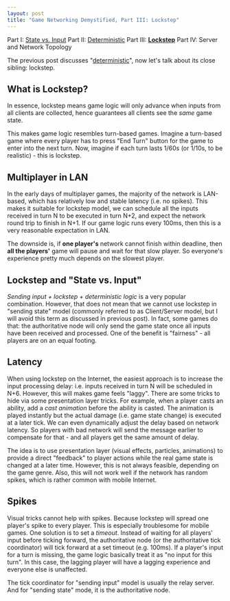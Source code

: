 ```yaml
---
layout: post
title: "Game Networking Demystified, Part III: Lockstep"
---
```


Part I: [State vs. Input](https://ruoyusun.com/2019/03/28/game-networking-1.html)
Part II: [Deterministic](https://ruoyusun.com/2019/03/29/game-networking-2.html)
Part III: [**Lockstep**](https://ruoyusun.com/2019/04/06/game-networking-3.html)
Part IV: Server and Network Topology

The previous post discusses "[deterministic](https://ruoyusun.com/2019/03/29/game-networking-2.html)", now let's talk about its close sibling: lockstep.

## What is Lockstep?

In essence, lockstep means game logic will only advance when inputs from all clients are collected, hence guarantees all clients see the *same* game state.

This makes game logic resembles turn-based games. Imagine a turn-based game where every player has to press "End Turn" button for the game to enter into the next turn. Now, imagine if each turn lasts 1/60s (or 1/10s, to be realistic) - this is lockstep.

## Multiplayer in LAN

In the early days of multiplayer games, the majority of the network is LAN-based, which has relatively low and stable latency (i.e. no spikes). This makes it suitable for lockstep model, we can schedule all the inputs received in turn N to be executed in turn N+2, and expect the network round trip to finish in N+1. If our game logic runs every 100ms, then this is a very reasonable expectation in LAN.

The downside is, if **one player's** network cannot finish within deadline, then **all the players'** game will pause and wait for that slow player. So everyone's experience pretty much depends on the slowest player.

## Lockstep and "State vs. Input"

*Sending input + lockstep + deterministic logic* is a very popular combination. However, that does not mean that we cannot use lockstep in "sending state" model (commonly referred to as Client/Server model, but I will avoid this term as discussed in previous post). In fact, some games do that: the authoritative node will only send the game state once all inputs have been received and processed. One of the benefit is "fairness" - all players are on an equal footing.

## Latency

When using lockstep on the Internet, the easiest approach is to increase the input processing delay: i.e. inputs received in turn N will be scheduled in N+6. However, this will makes game feels "laggy". There are some tricks to hide via some presentation layer tricks. For example, when a player casts an ability, add a *cast animation* before the ability is casted. The animation is played instantly but the actual damage (i.e. game state change) is executed at a later tick. We can even dynamically adjust the delay based on network latency. So players with bad network will send the message earlier to compensate for that - and all players get the same amount of delay.

The idea is to use presentation layer (visual effects, particles, animations) to provide a direct "feedback" to player actions while the real game state is changed at a later time. However, this is not always feasible, depending on the game genre. Also, this will not work well if the network has random spikes, which is rather common with mobile Internet.

## Spikes

Visual tricks cannot help with spikes. Because lockstep will spread one player's spike to every player. This is especially troublesome for mobile games. One solution is to set a *timeout*. Instead of waiting for all players' input before ticking forward, the authoritative node (or the authoritative tick coordinator) will tick forward at a set timeout (e.g. 100ms). If a player's input for a turn is missing, the game logic basically treat it as "no input for this turn". In this case, the lagging player will have a lagging experience and everyone else is unaffected.

The tick coordinator for "sending input" model is usually the relay server. And for "sending state" mode, it is the authoritative node.
